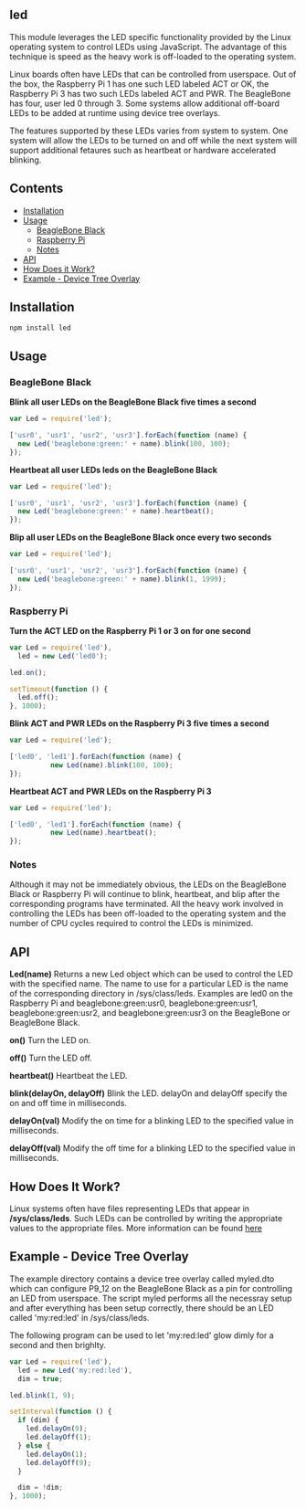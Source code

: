 ## led

This module leverages the LED specific functionality provided by the Linux
operating system to control LEDs using JavaScript. The advantage of this
technique is speed as the heavy work is off-loaded to the operating system.

Linux boards often have LEDs that can be controlled from userspace. Out of the
box, the Raspberry Pi 1 has one such LED labeled ACT or OK, the Raspberry Pi 3
has two such LEDs labeled ACT and PWR. The BeagleBone has four, user led 0
through 3. Some systems allow additional off-board LEDs to be added at runtime
using device tree overlays.

The features supported by these LEDs varies from system to system. One system
will allow the LEDs to be turned on and off while the next system will support
additional fetaures such as heartbeat or hardware accelerated blinking.

## Contents

 * [Installation](#installation)
 * [Usage](#usage)
   * [BeagleBone Black](#beaglebone-black)
   * [Raspberry Pi](#raspberry-pi)
   * [Notes](#notes)
 * [API](#api)
 * [How Does it Work?](#how-does-it-work)
 * [Example - Device Tree Overlay](#example---device-tree-overlay)

## Installation

```
npm install led
```

## Usage

### BeagleBone Black

**Blink all user LEDs on the BeagleBone Black five times a second**

```js
var Led = require('led');

['usr0', 'usr1', 'usr2', 'usr3'].forEach(function (name) {
  new Led('beaglebone:green:' + name).blink(100, 100);
});
```

**Heartbeat all user LEDs leds on the BeagleBone Black**

```js
var Led = require('led');

['usr0', 'usr1', 'usr2', 'usr3'].forEach(function (name) {
  new Led('beaglebone:green:' + name).heartbeat();
});
```

**Blip all user LEDs on the BeagleBone Black once every two seconds**

```js
var Led = require('led');

['usr0', 'usr1', 'usr2', 'usr3'].forEach(function (name) {
  new Led('beaglebone:green:' + name).blink(1, 1999);
});
```

### Raspberry Pi

**Turn the ACT LED on the Raspberry Pi 1 or 3 on for one second**

```js
var Led = require('led'),
  led = new Led('led0');

led.on();

setTimeout(function () {
  led.off();
}, 1000);
```

**Blink ACT and PWR LEDs on the Raspberry Pi 3 five times a second**

```js
var Led = require('led');

['led0', 'led1'].forEach(function (name) {
          new Led(name).blink(100, 100);
});
```

**Heartbeat ACT and PWR LEDs on the Raspberry Pi 3**

```js
var Led = require('led');

['led0', 'led1'].forEach(function (name) {
          new Led(name).heartbeat();
});
```

### Notes

Although it may not be immediately obvious, the LEDs on the BeagleBone Black
or Raspberry Pi will continue to blink, heartbeat, and blip after the
corresponding programs have terminated. All the heavy work involved in
controlling the LEDs has been off-loaded to the operating system and the
number of CPU cycles required to control the LEDs is minimized.

## API

**Led(name)** Returns a new Led object which can be used to control the LED
with the specified name. The name to use for a particular LED is the name of
the corresponding directory in /sys/class/leds. Examples are led0 on the
Raspberry Pi and beaglebone:green:usr0, beaglebone:green:usr1,
beaglebone:green:usr2, and beaglebone:green:usr3 on the BeagleBone or
BeagleBone Black.

**on()** Turn the LED on.

**off()** Turn the LED off.

**heartbeat()** Heartbeat the LED.

**blink(delayOn, delayOff)** Blink the LED. delayOn and delayOff specify the
on and off time in milliseconds.

**delayOn(val)** Modify the on time for a blinking LED to the specified value
in milliseconds.

**delayOff(val)** Modify the off time for a blinking LED to the specified
value in milliseconds.

## How Does It Work?

Linux systems often have files representing LEDs that appear in
**/sys/class/leds**. Such LEDs can be controlled by writing the appropriate
values to the appropriate files. More information can be found
[here](https://www.kernel.org/doc/Documentation/leds/)

## Example - Device Tree Overlay

The example directory contains a device tree overlay called myled.dto which
can configure P9_12 on the BeagleBone Black as a pin for controlling an LED
from userspace. The script myled performs all the necessray setup and after
everything has been setup correctly, there should be an LED called
'my:red:led' in /sys/class/leds.

The following program can be used to let 'my:red:led' glow dimly for a second
and then brighlty.

```js
var Led = require('led'),
  led = new Led('my:red:led'),
  dim = true;

led.blink(1, 9);

setInterval(function () {
  if (dim) {
    led.delayOn(9);
    led.delayOff(1);
  } else {
    led.delayOn(1);
    led.delayOff(9);
  }

  dim = !dim;
}, 1000);
```

